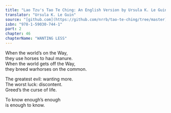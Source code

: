 ```yaml
---
title: "Lao Tzu's Tao Te Ching: An English Version by Ursula K. Le Guin"
translator: "Ursula K. Le Guin"
source: "[github.com](https://github.com/nrrb/tao-te-ching/tree/master)"
isbn: "978-1-59030-744-1"
part: 2
chapter: 46
chapterName: "WANTING LESS"
---
```

When the world’s on the Way,  
they use horses to haul manure.  
When the world gets off the Way,  
they breed warhorses on the common.  

The greatest evil: wanting more.  
The worst luck: discontent.  
Greed’s the curse of life.  

To know enough’s enough  
is enough to know.